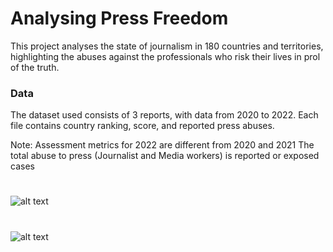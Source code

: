 # Analysing Press Freedom

This project analyses the state of journalism in 180 countries and territories, highlighting the abuses against the professionals who risk their lives in prol of the truth.

### Data
The dataset used consists of 3 reports, with data from 2020 to 2022. Each file contains country ranking, score, and reported press abuses.

Note:
Assessment metrics for 2022 are different from 2020 and 2021
The total abuse to press (Journalist and Media workers) is reported or exposed cases

#

![alt text](https://github.com/leticiaamorimd/press-freedom/blob/master/src/press-freedom-index-score.png)

#

![alt text](https://github.com/leticiaamorimd/press-freedom/blob/master/src/most-deadly-countries-for-journalists-in-2020-and-2021.png)

